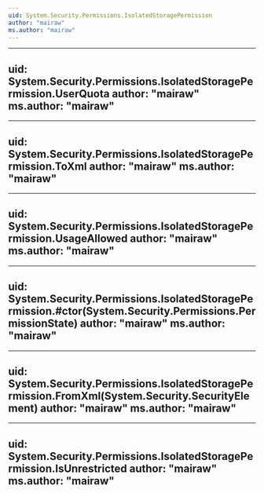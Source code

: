 ```yaml
---
uid: System.Security.Permissions.IsolatedStoragePermission
author: "mairaw"
ms.author: "mairaw"
---
```


---
uid: System.Security.Permissions.IsolatedStoragePermission.UserQuota
author: "mairaw"
ms.author: "mairaw"
---

---
uid: System.Security.Permissions.IsolatedStoragePermission.ToXml
author: "mairaw"
ms.author: "mairaw"
---

---
uid: System.Security.Permissions.IsolatedStoragePermission.UsageAllowed
author: "mairaw"
ms.author: "mairaw"
---

---
uid: System.Security.Permissions.IsolatedStoragePermission.#ctor(System.Security.Permissions.PermissionState)
author: "mairaw"
ms.author: "mairaw"
---

---
uid: System.Security.Permissions.IsolatedStoragePermission.FromXml(System.Security.SecurityElement)
author: "mairaw"
ms.author: "mairaw"
---

---
uid: System.Security.Permissions.IsolatedStoragePermission.IsUnrestricted
author: "mairaw"
ms.author: "mairaw"
---
